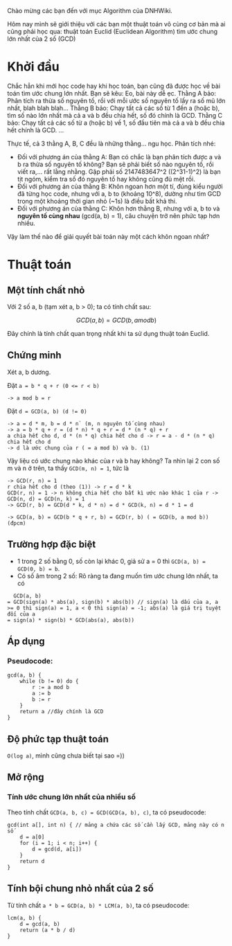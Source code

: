 Chào mừng các bạn đến với mục Algorithm của DNHWiki.

Hôm nay mình sẽ giới thiệu với các bạn một thuật toán vô cùng cơ bản mà ai cũng phải học qua: thuật toán Euclid (Euclidean Algorithm) tìm ước chung lớn nhất của 2 số (GCD)

# Khởi đầu
Chắc hẳn khi mới học code hay khi học toán, bạn cũng đã được học về bài toán tìm ước chung lớn nhất.
Bạn sẽ kêu: Eo, bài này dễ ẹc.
Thằng A bảo: Phân tích ra thừa số nguyên tố, rồi với mỗi ước số nguyên tố lấy ra số mũ lớn nhất, blah blah blah...
Thằng B bảo: Chạy tất cả các số từ 1 đến a (hoặc b), tìm số nào lớn nhất mà cả a và b đều chia hết, số đó chính là GCD.
Thằng C bảo: Chạy tất cả các số từ a (hoặc b) về 1, số đầu tiên mà cả a và b đều chia hết chính là GCD.
...

Thực tế, cả 3 thằng A, B, C đều là những thằng... ngu học. Phân tích nhé:
- Đối với phương án của thằng A: Bạn có chắc là bạn phân tích được a và b ra thừa số nguyên tố không? Bạn sẽ phải biết số nào nguyên tố, rồi viết ra,... rất lằng nhằng. Gặp phải số 2147483647^2 ((2^31-1)^2) là bạn tịt ngóm, kiểm tra số đó nguyên tố hay không cũng đủ mệt rồi.
- Đối với phương án của thằng B: Khôn ngoan hơn một tí, đúng kiểu người đã từng học code, nhưng với a, b to (khoảng 10^8), dường như tìm GCD trong một khoảng thời gian nhỏ (~1s) là điều bất khả thi.
- Đối với phương án của thằng C: Khôn hơn thằng B, nhưng với a, b to và **nguyên tố cùng nhau** (gcd(a, b) = 1), câu chuyện trở nên phức tạp hơn nhiều.

Vậy làm thế nào để giải quyết bài toán này một cách khôn ngoan nhất?

# Thuật toán
## Một tính chất nhỏ
Với 2 số a, b (tạm xét a, b > 0); ta có tính chất sau:
```math
GCD(a, b) = GCD(b, a mod b)
```
Đây chính là tính chất quan trọng nhất khi ta sử dụng thuật toán Euclid.

## Chứng minh
Xét a, b dương.

Đặt `a = b * q + r (0 <= r < b)`
```
-> a mod b = r
```
Đặt `d = GCD(a, b) (d != 0)`
```
-> a = d * m, b = d * n` (m, n nguyên tố cùng nhau)
-> a = b * q + r = (d * n) * q + r = d * (n * q) + r
a chia hết cho d, d * (n * q) chia hết cho d -> r = a - d * (n * q) chia hết cho d
-> d là ước chung của r ( = a mod b) và b. (1)
```
Vậy liệu có ước chung nào khác của r và b hay không?
Ta nhìn lại 2 con số m và n ở trên, ta thấy `GCD(m, n) = 1`, tức là
```GCD(n * q + r, n) = 1
-> GCD(r, n) = 1
r chia hết cho d (theo (1)) -> r = d * k
GCD(r, n) = 1 -> n không chia hết cho bất kì ước nào khác 1 của r -> GCD(n, d) = GCD(n, k) = 1
-> GCD(r, b) = GCD(d * k, d * n) = d * GCD(k, n) = d * 1 = d

-> GCD(a, b) = GCD(b * q + r, b) = GCD(r, b) ( = GCD(b, a mod b)) (đpcm)
```

## Trường hợp đặc biệt
- 1 trong 2 số bằng 0, số còn lại khác 0, giả sử a = 0 thì `GCD(a, b) = GCD(0, b) = b`.
- Có số âm trong 2 số: Rõ ràng ta đang muốn tìm ước chung lớn nhất, ta có
```
  GCD(a, b)
= GCD(sign(a) * abs(a), sign(b) * abs(b)) // sign(a) là dấu của a, a >= 0 thì sign(a) = 1, a < 0 thì sign(a) = -1; abs(a) là giá trị tuyệt đối của a
= sign(a) * sign(b) * GCD(abs(a), abs(b))
```

## Áp dụng
### Pseudocode:
```
gcd(a, b) {
	while (b != 0) do {
		r := a mod b
		a := b
		b := r
	}
	return a //đây chính là GCD
}
```

## Độ phức tạp thuật toán
`O(log a)`, mình cũng chưa biết tại sao =))

## Mở rộng
### Tính ước chung lớn nhất của nhiều số
Theo tính chất `GCD(a, b, c) = GCD(GCD(a, b), c)`, ta có pseudocode:
```
gcd(int a[], int n) { // mảng a chứa các số cần lấy GCD, mảng này có n số
	d = a[0]
	for (i = 1; i < n; i++) {
		d = gcd(d, a[i])
	}
	return d
}
```

## Tính bội chung nhỏ nhất của 2 số
Từ tính chất `a * b = GCD(a, b) * LCM(a, b)`, ta có pseudocode:
```
lcm(a, b) {
	d = gcd(a, b)
	return (a * b / d)
}
```
